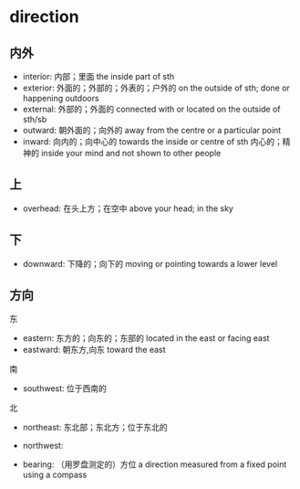 # direction

##  内外

- interior: 内部；里面 the inside part of sth
- exterior: 外面的；外部的；外表的；户外的 on the outside of sth; done or happening outdoors
- external: 外部的；外面的 connected with or located on the outside of sth/sb
- outward: 朝外面的；向外的 away from the centre or a particular point
- inward: 向内的；向中心的 towards the inside or centre of sth 内心的；精神的 inside your mind and not shown to other people

## 上

- overhead: 在头上方；在空中 above your head; in the sky

## 下

- downward: 下降的；向下的 moving or pointing towards a lower level

## 方向

东

- eastern: 东方的；向东的；东部的 located in the east or facing east
- eastward: 朝东方,向东 toward the east

南

- southwest: 位于西南的

北

- northeast: 东北部；东北方；位于东北的
- northwest:

- bearing: （用罗盘测定的）方位 a direction measured from a fixed point using a compass
